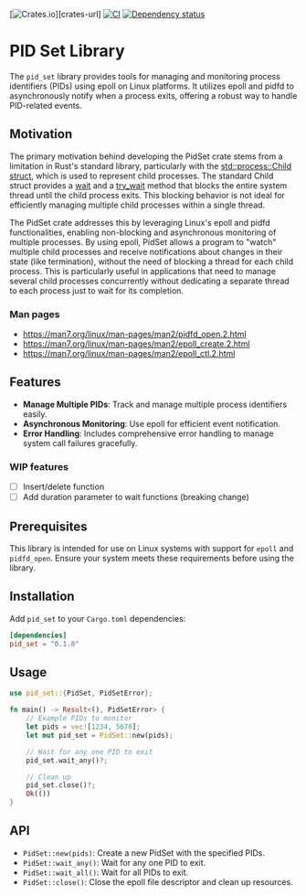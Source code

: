 [![Crates.io][crates-badge]][crates-url]
[![CI](https://github.com/rogercoll/pid-set/actions/workflows/test.yaml//badge.svg?branch=main)](https://github.com/rogercoll/pid-set/actions/workflows/test.yaml?query=branch%3Amain)
[![Dependency status](https://deps.rs/repo/github/rogercoll/pid-set/status.svg)](https://deps.rs/repo/github/rogercoll/pid-set)


[crates-badge]: https://img.shields.io/crates/v/pid-set.svg

# PID Set Library

The `pid_set` library provides tools for managing and monitoring process identifiers (PIDs) using epoll on Linux platforms. It utilizes epoll and pidfd to asynchronously notify when a process exits, offering a robust way to handle PID-related events.

## Motivation

The primary motivation behind developing the PidSet crate stems from a limitation in Rust's standard library, particularly with the [std::process::Child struct](https://doc.rust-lang.org/std/process/struct.Child.html), which is used to represent child processes. The standard Child struct provides a [wait](https://doc.rust-lang.org/std/process/struct.Child.html#method.wait) and a [try_wait](https://doc.rust-lang.org/std/process/struct.Child.html#method.try_wait) method that blocks the entire system thread until the child process exits. This blocking behavior is not ideal for efficiently managing multiple child processes within a single thread.

The PidSet crate addresses this by leveraging Linux's epoll and pidfd functionalities, enabling non-blocking and asynchronous monitoring of multiple processes. By using epoll, PidSet allows a program to "watch" multiple child processes and receive notifications about changes in their state (like termination), without the need of blocking a thread for each child process. This is particularly useful in applications that need to manage several child processes concurrently without dedicating a separate thread to each process just to wait for its completion.

### Man pages
 - https://man7.org/linux/man-pages/man2/pidfd_open.2.html
 - https://man7.org/linux/man-pages/man2/epoll_create.2.html
 - https://man7.org/linux/man-pages/man2/epoll_ctl.2.html

## Features

- **Manage Multiple PIDs**: Track and manage multiple process identifiers easily.
- **Asynchronous Monitoring**: Use epoll for efficient event notification.
- **Error Handling**: Includes comprehensive error handling to manage system call failures gracefully.

### WIP features

- [ ] Insert/delete function
- [ ] Add duration parameter to wait functions (breaking change)

## Prerequisites

This library is intended for use on Linux systems with support for `epoll` and `pidfd_open`. Ensure your system meets these requirements before using the library.


## Installation

Add `pid_set` to your `Cargo.toml` dependencies:

```toml
[dependencies]
pid_set = "0.1.0"
```

## Usage

```rust
use pid_set::{PidSet, PidSetError};

fn main() -> Result<(), PidSetError> {
    // Example PIDs to monitor
    let pids = vec![1234, 5678];
    let mut pid_set = PidSet::new(pids);

    // Wait for any one PID to exit
    pid_set.wait_any()?;

    // Clean up
    pid_set.close()?;
    Ok(())
}
```

## API

 - `PidSet::new(pids)`: Create a new PidSet with the specified PIDs.
 - `PidSet::wait_any()`: Wait for any one PID to exit.
 - `PidSet::wait_all()`: Wait for all PIDs to exit.
 - `PidSet::close()`: Close the epoll file descriptor and clean up resources.
